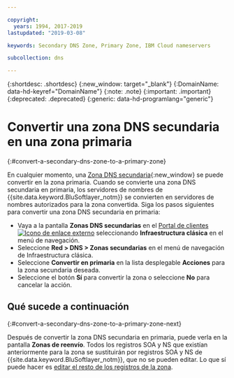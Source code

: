 ```yaml
---

copyright:
  years: 1994, 2017-2019
lastupdated: "2019-03-08"

keywords: Secondary DNS Zone, Primary Zone, IBM Cloud nameservers

subcollection: dns

---
```



{:shortdesc: .shortdesc}
{:new_window: target="_blank"}
{:DomainName: data-hd-keyref="DomainName"}
{:note: .note}
{:important: .important}
{:deprecated: .deprecated}
{:generic: data-hd-programlang="generic"}

# Convertir una zona DNS secundaria en una zona primaria
{:#convert-a-secondary-dns-zone-to-a-primary-zone}

En cualquier momento, una [Zona DNS secundaria](/docs/infrastructure/dns?topic=dns-add-a-secondary-dns-zone){:new_window} se puede convertir en la zona primaria. Cuando se convierte una zona DNS secundaria en primaria, los servidores de nombres de {{site.data.keyword.BluSoftlayer_notm}} se convierten en servidores de nombres autorizados para la zona convertida. Siga los pasos siguientes para convertir una zona DNS secundaria en primaria:

* Vaya a la pantalla **Zonas DNS secundarias** en el [Portal de clientes ![Icono de enlace externo](../../icons/launch-glyph.svg "Icono de enlace externo")](https://{DomainName}/) seleccionando **Infraestructura clásica** en el menú de navegación. 
* Seleccione **Red > DNS > Zonas secundarias** en el menú de navegación de Infraestructura clásica.
* Seleccione **Convertir en primaria** en la lista desplegable **Acciones** para la zona secundaria deseada.
* Seleccione el botón **Sí** para convertir la zona o seleccione **No** para cancelar la acción.

## Qué sucede a continuación
{:#convert-a-secondary-dns-zone-to-a-primary-zone-next}

Después de convertir la zona DNS secundaria en primaria, puede verla en la pantalla **Zonas de reenvío**. Todos los registros SOA y NS que existían anteriormente para la zona se sustituirán por registros SOA y NS de {{site.data.keyword.BluSoftlayer_notm}}, que no se pueden editar. Lo que sí puede hacer es [editar el resto de los registros de la zona](/docs/infrastructure/dns?topic=dns-edit-a-dns-zone-record).
